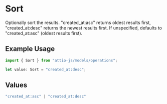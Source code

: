# Sort

Optionally sort the results. "created_at:asc" returns oldest results first, "created_at:desc" returns the newest results first. If unspecified, defaults to "created_at:asc" (oldest results first).

## Example Usage

```typescript
import { Sort } from "attio-js/models/operations";

let value: Sort = "created_at:desc";
```

## Values

```typescript
"created_at:asc" | "created_at:desc"
```